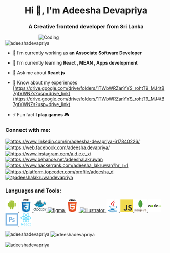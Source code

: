 <h1 align="center">Hi 👋, I'm Adeesha Devapriya</h1>
<h3 align="center">A Creative frontend developer from Sri Lanka</h3>
<img align="right" alt="Coding" width="400" src="https://i.pinimg.com/originals/c0/96/b2/c096b276205f1b632555943faf3bf768.gif">

<p align="left"> <img src="https://komarev.com/ghpvc/?username=adeeshadevapriya&label=Profile%20views&color=0e75b6&style=flat" alt="adeeshadevapriya" /> </p>

- 🔭 I’m currently working as **an Associate Software Developer**

- 🌱 I’m currently learning **React , MEAN , Apps development**

- 💬 Ask me about **React js**

- 📄 Know about my experiences [https://drive.google.com/drive/folders/1TWbWRZanYYS_rohtT9_MJ4tB7gtYWNZs?usp=drive_link](https://drive.google.com/drive/folders/1TWbWRZanYYS_rohtT9_MJ4tB7gtYWNZs?usp=drive_link)

- ⚡ Fun fact **I play games 🎮**

<h3 align="left">Connect with me:</h3>
<p align="left">
<a href="https://linkedin.com/in/https://www.linkedin.com/in/adeesha-devapriya-617840226/" target="blank"><img align="center" src="https://raw.githubusercontent.com/rahuldkjain/github-profile-readme-generator/master/src/images/icons/Social/linked-in-alt.svg" alt="https://www.linkedin.com/in/adeesha-devapriya-617840226/" height="30" width="40" /></a>
<a href="https://fb.com/https://web.facebook.com/adeesha.devapriya/" target="blank"><img align="center" src="https://raw.githubusercontent.com/rahuldkjain/github-profile-readme-generator/master/src/images/icons/Social/facebook.svg" alt="https://web.facebook.com/adeesha.devapriya/" height="30" width="40" /></a>
<a href="https://instagram.com/https://www.instagram.com/a.d.e.e_x/" target="blank"><img align="center" src="https://raw.githubusercontent.com/rahuldkjain/github-profile-readme-generator/master/src/images/icons/Social/instagram.svg" alt="https://www.instagram.com/a.d.e.e_x/" height="30" width="40" /></a>
<a href="[https://www.behance.net/https://www.behance.net/adeeshalakruwan](https://www.behance.net/adeeshalakruwan)" target="blank"><img align="center" src="https://raw.githubusercontent.com/rahuldkjain/github-profile-readme-generator/master/src/images/icons/Social/behance.svg" alt="https://www.behance.net/adeeshalakruwan" height="30" width="40" /></a>
<a href="https://www.hackerrank.com/https://www.hackerrank.com/adeesha_lakruwan?hr_r=1" target="blank"><img align="center" src="https://raw.githubusercontent.com/rahuldkjain/github-profile-readme-generator/master/src/images/icons/Social/hackerrank.svg" alt="https://www.hackerrank.com/adeesha_lakruwan?hr_r=1" height="30" width="40" /></a>
<a href="https://www.topcoder.com/members/https://platform.topcoder.com/profile/adeesha_d" target="blank"><img align="center" src="https://raw.githubusercontent.com/rahuldkjain/github-profile-readme-generator/master/src/images/icons/Social/topcoder.svg" alt="https://platform.topcoder.com/profile/adeesha_d" height="30" width="40" /></a>
<a href="https://medium.com/@adeeshalakruwandevapriya" target="blank"><img align="center" src="https://raw.githubusercontent.com/rahuldkjain/github-profile-readme-generator/master/src/images/icons/Social/medium.svg" alt="@adeeshalakruwandevapriya" height="30" width="40" /></a>
</p>

<h3 align="left">Languages and Tools:</h3>
<p align="left"> <a href="https://developer.android.com" target="_blank" rel="noreferrer"> <img src="https://raw.githubusercontent.com/devicons/devicon/master/icons/android/android-original-wordmark.svg" alt="android" width="40" height="40"/> </a> <a href="https://www.w3schools.com/css/" target="_blank" rel="noreferrer"> <img src="https://raw.githubusercontent.com/devicons/devicon/master/icons/css3/css3-original-wordmark.svg" alt="css3" width="40" height="40"/> </a> <a href="https://www.docker.com/" target="_blank" rel="noreferrer"> <img src="https://raw.githubusercontent.com/devicons/devicon/master/icons/docker/docker-original-wordmark.svg" alt="docker" width="40" height="40"/> </a> <a href="https://www.figma.com/" target="_blank" rel="noreferrer"> <img src="https://www.vectorlogo.zone/logos/figma/figma-icon.svg" alt="figma" width="40" height="40"/> </a> <a href="https://www.w3.org/html/" target="_blank" rel="noreferrer"> <img src="https://raw.githubusercontent.com/devicons/devicon/master/icons/html5/html5-original-wordmark.svg" alt="html5" width="40" height="40"/> </a> <a href="https://www.adobe.com/in/products/illustrator.html" target="_blank" rel="noreferrer"> <img src="https://www.vectorlogo.zone/logos/adobe_illustrator/adobe_illustrator-icon.svg" alt="illustrator" width="40" height="40"/> </a> <a href="https://www.java.com" target="_blank" rel="noreferrer"> <img src="https://raw.githubusercontent.com/devicons/devicon/master/icons/java/java-original.svg" alt="java" width="40" height="40"/> </a> <a href="https://developer.mozilla.org/en-US/docs/Web/JavaScript" target="_blank" rel="noreferrer"> <img src="https://raw.githubusercontent.com/devicons/devicon/master/icons/javascript/javascript-original.svg" alt="javascript" width="40" height="40"/> </a> <a href="https://www.mongodb.com/" target="_blank" rel="noreferrer"> <img src="https://raw.githubusercontent.com/devicons/devicon/master/icons/mongodb/mongodb-original-wordmark.svg" alt="mongodb" width="40" height="40"/> </a> <a href="https://nodejs.org" target="_blank" rel="noreferrer"> <img src="https://raw.githubusercontent.com/devicons/devicon/master/icons/nodejs/nodejs-original-wordmark.svg" alt="nodejs" width="40" height="40"/> </a> <a href="https://www.photoshop.com/en" target="_blank" rel="noreferrer"> <img src="https://raw.githubusercontent.com/devicons/devicon/master/icons/photoshop/photoshop-line.svg" alt="photoshop" width="40" height="40"/> </a> <a href="https://reactjs.org/" target="_blank" rel="noreferrer"> <img src="https://raw.githubusercontent.com/devicons/devicon/master/icons/react/react-original-wordmark.svg" alt="react" width="40" height="40"/> </a> </p>

<p><img align="left" src="https://github-readme-stats.vercel.app/api/top-langs?username=adeeshadevapriya&show_icons=true&locale=en&layout=compact" alt="adeeshadevapriya" /></p>

<p>&nbsp;<img align="center" src="https://github-readme-stats.vercel.app/api?username=adeeshadevapriya&show_icons=true&locale=en" alt="adeeshadevapriya" /></p>

<p><img align="center" src="https://github-readme-streak-stats.herokuapp.com/?user=adeeshadevapriya&" alt="adeeshadevapriya" /></p>
